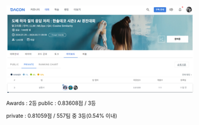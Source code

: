  <img src='image/main.PNG'> </img>

Awards : 2등
public : 0.83608점 / 3등

private : 0.81059점 / 557팀 중 3등(0.54% 이내)

